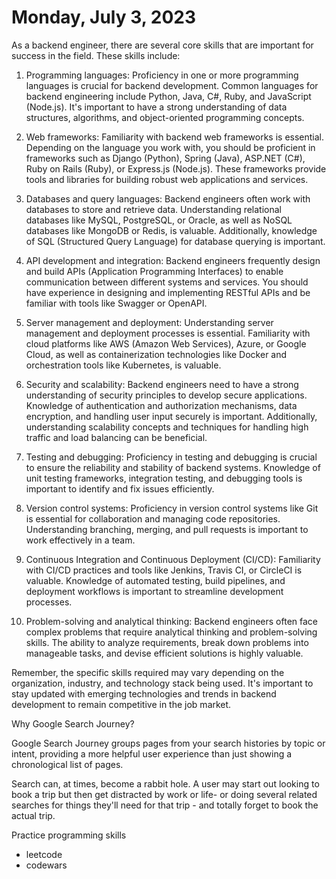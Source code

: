 # Monday, July 3, 2023

As a backend engineer, there are several core skills that are important for success in the field. These skills include:

1. Programming languages: Proficiency in one or more programming languages is crucial for backend development. Common languages for backend engineering include Python, Java, C#, Ruby, and JavaScript (Node.js). It's important to have a strong understanding of data structures, algorithms, and object-oriented programming concepts.

2. Web frameworks: Familiarity with backend web frameworks is essential. Depending on the language you work with, you should be proficient in frameworks such as Django (Python), Spring (Java), ASP.NET (C#), Ruby on Rails (Ruby), or Express.js (Node.js). These frameworks provide tools and libraries for building robust web applications and services.

3. Databases and query languages: Backend engineers often work with databases to store and retrieve data. Understanding relational databases like MySQL, PostgreSQL, or Oracle, as well as NoSQL databases like MongoDB or Redis, is valuable. Additionally, knowledge of SQL (Structured Query Language) for database querying is important.

4. API development and integration: Backend engineers frequently design and build APIs (Application Programming Interfaces) to enable communication between different systems and services. You should have experience in designing and implementing RESTful APIs and be familiar with tools like Swagger or OpenAPI.

5. Server management and deployment: Understanding server management and deployment processes is essential. Familiarity with cloud platforms like AWS (Amazon Web Services), Azure, or Google Cloud, as well as containerization technologies like Docker and orchestration tools like Kubernetes, is valuable.

6. Security and scalability: Backend engineers need to have a strong understanding of security principles to develop secure applications. Knowledge of authentication and authorization mechanisms, data encryption, and handling user input securely is important. Additionally, understanding scalability concepts and techniques for handling high traffic and load balancing can be beneficial.

7. Testing and debugging: Proficiency in testing and debugging is crucial to ensure the reliability and stability of backend systems. Knowledge of unit testing frameworks, integration testing, and debugging tools is important to identify and fix issues efficiently.

8. Version control systems: Proficiency in version control systems like Git is essential for collaboration and managing code repositories. Understanding branching, merging, and pull requests is important to work effectively in a team.

9. Continuous Integration and Continuous Deployment (CI/CD): Familiarity with CI/CD practices and tools like Jenkins, Travis CI, or CircleCI is valuable. Knowledge of automated testing, build pipelines, and deployment workflows is important to streamline development processes.

10. Problem-solving and analytical thinking: Backend engineers often face complex problems that require analytical thinking and problem-solving skills. The ability to analyze requirements, break down problems into manageable tasks, and devise efficient solutions is highly valuable.

Remember, the specific skills required may vary depending on the organization, industry, and technology stack being used. It's important to stay updated with emerging technologies and trends in backend development to remain competitive in the job market.


Why Google Search Journey?

Google Search Journey groups pages from your search histories by topic or intent, providing a more helpful user experience than just showing a chronological list of pages.

Search can, at times, become a rabbit hole. A user may start out looking to book a trip but then get distracted by work or life- or doing several related searches for things they'll need for that trip - and totally forget to book the actual trip.

Practice programming skills

- leetcode
- codewars